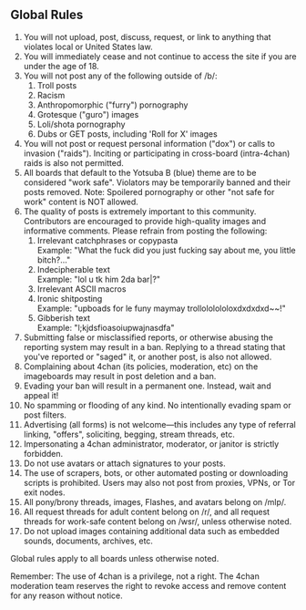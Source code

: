 

Global Rules
------------




1. You will not upload, post, discuss, request, or link to anything that violates local or United States law.
2. You will immediately cease and not continue to access the site if you are under the age of 18\.
3. You will not post any of the following outside of /b/:
	1. Troll posts
	2. Racism
	3. Anthropomorphic ("furry") pornography
	4. Grotesque ("guro") images
	5. Loli/shota pornography
	6. Dubs or GET posts, including 'Roll for X' images
4. You will not post or request personal information ("dox") or calls to invasion ("raids"). Inciting or participating in cross\-board (intra\-4chan) raids is also not permitted.
5. All boards that default to the Yotsuba B (blue) theme are to be considered "work safe". Violators may be temporarily banned and their posts removed. Note: Spoilered pornography or other "not safe for work" content is NOT allowed.
6. The quality of posts is extremely important to this community. Contributors are encouraged to provide high\-quality images and informative comments. Please refrain from posting the following:
	1. Irrelevant catchphrases or copypasta  
	Example: "What the fuck did you just fucking say about me, you little bitch?..."
	2. Indecipherable text  
	Example: "lol u tk him 2da bar\|?"
	3. Irrelevant ASCII macros
	4. Ironic shitposting  
	Example: "upboads for le funy maymay trollololololoxdxdxdxd\~\~!"
	5. Gibberish text  
	Example: "l;kjdsfioasoiupwajnasdfa"
7. Submitting false or misclassified reports, or otherwise abusing the reporting system may result in a ban. Replying to a thread stating that you've reported or "saged" it, or another post, is also not allowed.
8. Complaining about 4chan (its policies, moderation, etc) on the imageboards may result in post deletion and a ban.
9. Evading your ban will result in a permanent one. Instead, wait and appeal it!
10. No spamming or flooding of any kind. No intentionally evading spam or post filters.
11. Advertising (all forms) is not welcome—this includes any type of referral linking, "offers", soliciting, begging, stream threads, etc.
12. Impersonating a 4chan administrator, moderator, or janitor is strictly forbidden.
13. Do not use avatars or attach signatures to your posts.
14. The use of scrapers, bots, or other automated posting or downloading scripts is prohibited. Users may also not post from proxies, VPNs, or Tor exit nodes.
15. All pony/brony threads, images, Flashes, and avatars belong on /mlp/.
16. All request threads for adult content belong on /r/, and all request threads for work\-safe content belong on /wsr/, unless otherwise noted.
17. Do not upload images containing additional data such as embedded sounds, documents, archives, etc.


Global rules apply to all boards unless otherwise noted.  
  

Remember: The use of 4chan is a privilege, not a right. The 4chan moderation team reserves the right to revoke access and remove content for any reason without notice.



